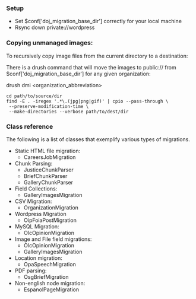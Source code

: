 ### Setup
* Set $conf['doj_migration_base_dir'] correctly for your local machine
* Rsync down private://wordpress

### Copying unmanaged images:
To recursively copy image files from the current directory to a destination:

There is a drush command that will move the images to public:// from
$conf['doj_migration_base_dir'] for any given organization:

drush dmi <organization_abbreviation>

````
cd path/to/source/dir
find -E . -iregex '.*\.(jpg|png|gif)' | cpio --pass-through \
 --preserve-modification-time \
 --make-directories --verbose path/to/dest/dir
````

### Class reference
The following is a list of classes that exemplify various types of migrations.

* Static HTML file migration:
    * CareersJobMigration
* Chunk Parsing:
    * JusticeChunkParser
    * BriefChunkParser
    * GalleryChunkParser
* Field Collections:
    * GalleryImagesMigration
* CSV Migration:
    * OrganizationMigration
* Wordpress Migration
    * OipFoiaPostMigration
* MySQL Migration:
    * OlcOpinionMigration
* Image and File field migrations:
    * OlcOpinionMigration
    * GalleryImagesMigration
* Location migration:
    * OpaSpeechMigration
* PDF parsing:
    * OsgBriefMigration
* Non-english node migration:
    * EspanolPageMigration
